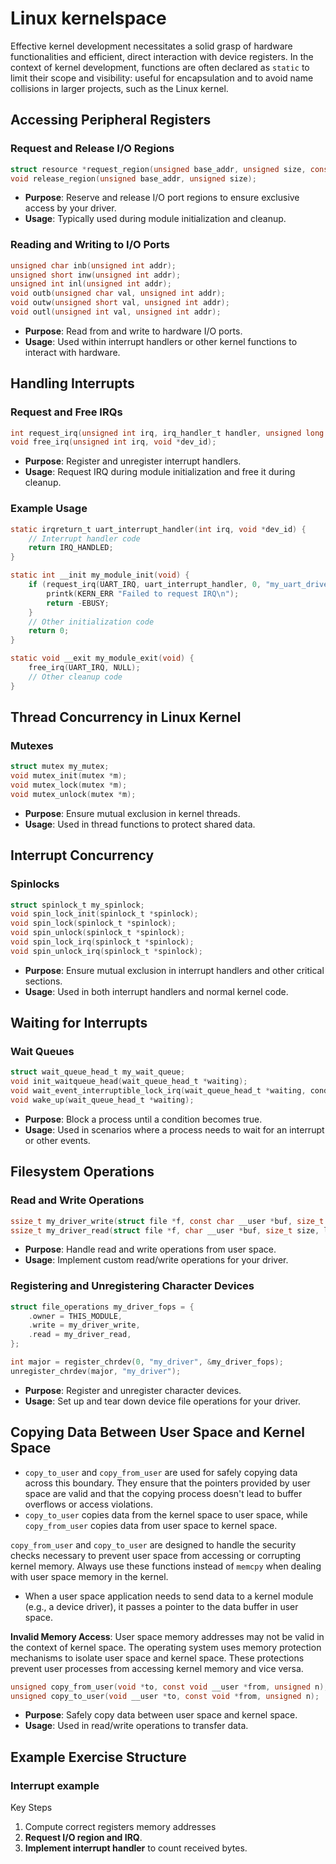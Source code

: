 # Linux kernelspace

Effective kernel development necessitates a solid grasp of hardware functionalities and efficient, direct interaction with device registers. 
In the context of kernel development, functions are often declared as `static` to limit their scope and visibility: useful for encapsulation and to avoid name collisions in larger projects, such as the Linux kernel.

## Accessing Peripheral Registers

### Request and Release I/O Regions

```c
struct resource *request_region(unsigned base_addr, unsigned size, const char *name);
void release_region(unsigned base_addr, unsigned size);
```

- **Purpose**: Reserve and release I/O port regions to ensure exclusive access by your driver.
- **Usage**: Typically used during module initialization and cleanup.

### Reading and Writing to I/O Ports

```c
unsigned char inb(unsigned int addr);
unsigned short inw(unsigned int addr);
unsigned int inl(unsigned int addr);
void outb(unsigned char val, unsigned int addr);
void outw(unsigned short val, unsigned int addr);
void outl(unsigned int val, unsigned int addr);
```
- **Purpose**: Read from and write to hardware I/O ports.
- **Usage**: Used within interrupt handlers or other kernel functions to interact with hardware.

## Handling Interrupts

### Request and Free IRQs

```c
int request_irq(unsigned int irq, irq_handler_t handler, unsigned long flags, const char *name, void *dev);
void free_irq(unsigned int irq, void *dev_id);
```
- **Purpose**: Register and unregister interrupt handlers.
- **Usage**: Request IRQ during module initialization and free it during cleanup.

### Example Usage
```c
static irqreturn_t uart_interrupt_handler(int irq, void *dev_id) {
    // Interrupt handler code
    return IRQ_HANDLED;
}

static int __init my_module_init(void) {
    if (request_irq(UART_IRQ, uart_interrupt_handler, 0, "my_uart_driver", NULL)) {
        printk(KERN_ERR "Failed to request IRQ\n");
        return -EBUSY;
    }
    // Other initialization code
    return 0;
}

static void __exit my_module_exit(void) {
    free_irq(UART_IRQ, NULL);
    // Other cleanup code
}
```

## Thread Concurrency in Linux Kernel 

### Mutexes
```c
struct mutex my_mutex;
void mutex_init(mutex *m);
void mutex_lock(mutex *m);
void mutex_unlock(mutex *m);
```
- **Purpose**: Ensure mutual exclusion in kernel threads.
- **Usage**: Used in thread functions to protect shared data.

## Interrupt Concurrency

### Spinlocks
```c
struct spinlock_t my_spinlock;
void spin_lock_init(spinlock_t *spinlock);
void spin_lock(spinlock_t *spinlock);
void spin_unlock(spinlock_t *spinlock);
void spin_lock_irq(spinlock_t *spinlock);
void spin_unlock_irq(spinlock_t *spinlock);
```
- **Purpose**: Ensure mutual exclusion in interrupt handlers and other critical sections.
- **Usage**: Used in both interrupt handlers and normal kernel code.

## Waiting for Interrupts

### Wait Queues
```c
struct wait_queue_head_t my_wait_queue;
void init_waitqueue_head(wait_queue_head_t *waiting);
void wait_event_interruptible_lock_irq(wait_queue_head_t *waiting, condition, spinlock_t *spinlock);
void wake_up(wait_queue_head_t *waiting);
```
- **Purpose**: Block a process until a condition becomes true.
- **Usage**: Used in scenarios where a process needs to wait for an interrupt or other events.

## Filesystem Operations

### Read and Write Operations

```c
ssize_t my_driver_write(struct file *f, const char __user *buf, size_t size, loff_t *o);
ssize_t my_driver_read(struct file *f, char __user *buf, size_t size, loff_t *o);
```
- **Purpose**: Handle read and write operations from user space.
- **Usage**: Implement custom read/write operations for your driver.

### Registering and Unregistering Character Devices

```c
struct file_operations my_driver_fops = {
    .owner = THIS_MODULE,
    .write = my_driver_write,
    .read = my_driver_read,
};

int major = register_chrdev(0, "my_driver", &my_driver_fops);
unregister_chrdev(major, "my_driver");
```
- **Purpose**: Register and unregister character devices.
- **Usage**: Set up and tear down device file operations for your driver.

## Copying Data Between User Space and Kernel Space


- `copy_to_user` and `copy_from_user` are used for safely copying data across this boundary. They ensure that the pointers provided by user space are valid and that the copying process doesn't lead to buffer overflows or access violations.
- `copy_to_user` copies data from the kernel space to user space, while `copy_from_user` copies data from user space to kernel space.

`copy_from_user` and `copy_to_user` are designed to handle the security checks necessary to prevent user space from accessing or corrupting kernel memory. Always use these functions instead of `memcpy` when dealing with user space memory in the kernel.

- When a user space application needs to send data to a kernel module (e.g., a device driver), it passes a pointer to the data buffer in user space.


**Invalid Memory Access**: User space memory addresses may not be valid in the context of kernel space. The operating system uses memory protection mechanisms to isolate user space and kernel space. These protections prevent user processes from accessing kernel memory and vice versa.


```c
unsigned copy_from_user(void *to, const void __user *from, unsigned n);
unsigned copy_to_user(void __user *to, const void *from, unsigned n);
```

- **Purpose**: Safely copy data between user space and kernel space.
- **Usage**: Used in read/write operations to transfer data.

## Example Exercise Structure

### Interrupt example 

Key Steps

1. Compute correct registers memory addresses 
2. **Request I/O region and IRQ**.
3. **Implement interrupt handler** to count received bytes.

